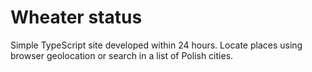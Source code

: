 # Wheater status

Simple TypeScript site developed within 24 hours. Locate places using browser geolocation or search in a list of Polish cities.
